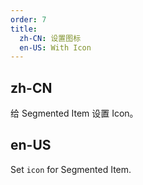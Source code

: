 ```yaml
---
order: 7
title:
  zh-CN: 设置图标
  en-US: With Icon
---
```


## zh-CN

给 Segmented Item 设置 Icon。

## en-US

Set `icon` for Segmented Item.

